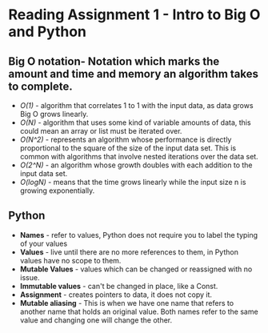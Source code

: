 # **Reading Assignment 1 - Intro to Big O and Python**

 ## Big O notation- Notation which marks the amount and time and memory an algorithm takes to complete.
  + *O(1)* - algorithm that correlates 1 to 1 with the input data, as data grows Big O grows linearly.
  + *O(N)* - algorithm that uses some kind of variable amounts of data, this could mean an array or list must be iterated over.
  + *O(N^2)* -  represents an algorithm whose performance is directly proportional to the square of the size of the input data set. This is common with algorithms that involve nested iterations over the data set.
  + *O(2^N)* - an algorithm whose growth doubles with each addition to the input data set.
  + *O(logN)* - means that the time grows linearly while the input size n is growing exponentially.

 ## Python
   + **Names** - refer to values, Python does not require you to label the typing of your values
   +  **Values** - live until there are no more references to them, in Python values have no scope to them.
   +  **Mutable Values** - values which can be changed or reassigned with no issue.
   +  **Immutable values** - can't be changed in place, like a Const.
   +  **Assignment** - creates pointers to data, it does not copy it.
   +  **Mutable aliasing** - This is when we have one name that refers to another name that holds an original value. Both names refer to the same value and changing one will change the other.
